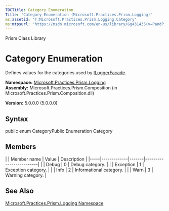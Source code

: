 ```yaml
---
TOCTitle: Category Enumeration
Title: 'Category Enumeration (Microsoft.Practices.Prism.Logging)'
ms:assetid: 'T:Microsoft.Practices.Prism.Logging.Category'
ms:mtpsurl: 'https://msdn.microsoft.com/en-us/library/Gg431435(v=PandP.50)'
---
```


Prism Class Library

Category Enumeration
====================

Defines values for the categories used by [ILoggerFacade](https://msdn.microsoft.com/library/microsoft.practices.prism.logging.iloggerfacade).

**Namespace:** [Microsoft.Practices.Prism.Logging](https://msdn.microsoft.com/library/microsoft.practices.prism.logging)
**Assembly:** Microsoft.Practices.Prism.Composition (in Microsoft.Practices.Prism.Composition.dll)

**Version:** 5.0.0.0 (5.0.0.0)

## Syntax


public enum CategoryPublic Enumeration Category

Members
-------

<span id="membersToggle"></span>
|     | Member name | Value | Description             |
|-----|-------------|-------|-------------------------|
|     | Debug       | 0     | Debug category.         |
|     | Exception   | 1     | Exception category.     |
|     | Info        | 2     | Informational category. |
|     | Warn        | 3     | Warning category.       |

See Also
--------


[Microsoft.Practices.Prism.Logging Namespace](https://msdn.microsoft.com/library/microsoft.practices.prism.logging)
